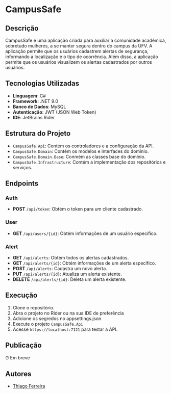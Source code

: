 # CampusSafe

## Descrição

CampusSafe é uma aplicação criada para auxiliar a comunidade acadêmica, sobretudo mulheres, a se manter segura dentro do campus da UFV. A aplicação permite que os usuários cadastrem alertas de segurança, informando a localização e o tipo de ocorrência. Além disso, a aplicação permite que os usuários visualizem os alertas cadastrados por outros usuários.

## Tecnologias Utilizadas

- **Linguagem**: C\#
- **Framework**: .NET 9.0
- **Banco de Dados**: MySQL
- **Autenticação**: JWT (JSON Web Token)
- **IDE**: JetBrains Rider

## Estrutura do Projeto

- `CampusSafe.Api`: Contém os controladores e a configuração da API.
- `CampusSafe.Domain`: Contém os modelos e interfaces do domínio.
- `CampusSafe.Domain.Base`: Conmém as classes base do domínio.
- `CampusSafe.Infrastructure`: Contém a implementação dos repositórios e serviços.

## Endpoints

### Auth
- **POST** `/api/token`: Obtém o token para um cliente cadastrado.

### User
- **GET** `/api/users/{id}`: Obtém informações de um usuário específico.

### Alert
- **GET** `/api/alerts`: Obtém todos os alertas cadastrados.
- **GET** `/api/alerts/{id}`: Obtém informações de um alerta específico.
- **POST** `/api/alerts`: Cadastra um novo alerta.
- **PUT** `/api/alerts/{id}`: Atualiza um alerta existente.
- **DELETE** `/api/alerts/{id}`: Deleta um alerta existente.

## Execução

1. Clone o repositório.
2. Abra o projeto no Rider ou na sua IDE de preferência
3. Adicione os segredos no appsettings.json
4. Execute o projeto `CampusSafe.Api`
5. Acesse `https://localhost:7121` para testar a API.

## Publicação
⏰ Em breve

## Autores

- [Thiago Ferreira](https://github.com/thiagofp0)